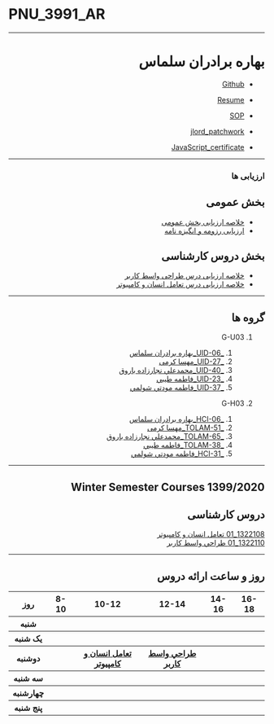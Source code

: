 # PNU_3991_AR
---------
<h1 dir=rtl>
بهاره برادران سلماس
 </h1>
<div dir=rtl>
 
- [Github](https://github.com/BaharbSalmas/)

- [Resume](https://baharbsalmas.github.io/)

- [SOP](https://baharbsalmas.github.io/SOP/)

- [jlord_patchwork](https://github.com/BaharbSalmas/PNU_3991_AR/blob/main/Screenshot%20(52).jpg)

- [JavaScript_certificate](https://github.com/BaharbSalmas/PNU_3991_AR/blob/main/JavaScript_certificate/cert-1024-20267960%20(1).jpg)

------------------
### ارزیابی ها

##  بخش عمومی
- [خلاصه ارزیابی بخش عمومی](https://github.com/BaharbSalmas/PNU_3991_AR/blob/main/General/jpg2pdf.pdf)
- [ارزیابی رزومه و انگیزه نامه](https://github.com/BaharbSalmas/PNU_3991_AR/blob/main/General/jpg2pdf%20(1).pdf)
##  بخش دروس کارشناسی
- [خلاصه ارزیابی درس طراحی واسط کاربر](https://github.com/BaharbSalmas/PNU_3991_AR/blob/main/UserInterfaceDesign/BBS_UserInterfaceDesgin_CheckList_AR_3991.pdf)
- [خلاصه ارزیابی درس تعامل انسان و کامپیوتر](https://github.com/BaharbSalmas/PNU_3991_AR/blob/main/HumanComputerInteraction/BBS_HumanComputerInteraction_CheckList_AR_3991.pdf)

------
## گروه ها

1. G-U03
     1. [_UID-06_بهاره برادران سلماس](https://github.com/AliRazavi-edu/PNU_3991/tree/master/_BSc/UserInterfaceDesgin/1322110_01/06_%D8%A8%D9%87%D8%A7%D8%B1%D9%87%20%D8%A8%D8%B1%D8%A7%D8%AF%D8%B1%D8%A7%D9%86%20%D8%B3%D9%84%D9%85%D8%A7%D8%B3)    
    1. [_UID-27_مهسا کرمی](https://github.com/AliRazavi-edu/PNU_3991/tree/master/_BSc/UserInterfaceDesgin/1322110_01/28_%D9%85%D9%87%D8%B3%D8%A7%20%D9%83%D8%B1%D9%85%D9%8A)    
    1. [_UID-40_محمدعلي نجارزاده باروق](https://github.com/AliRazavi-edu/PNU_3991/tree/master/_BSc/UserInterfaceDesgin/1322110_01/41_%D9%85%D8%AD%D9%85%D8%AF%D8%B9%D9%84%D9%8A%20%D9%86%D8%AC%D8%A7%D8%B1%D8%B2%D8%A7%D8%AF%D9%87%20%D8%A8%D8%A7%D8%B1%D9%88%D9%82)    
    1. [_UID-23_فاطمه طيبي](https://github.com/AliRazavi-edu/PNU_3991/tree/master/_BSc/UserInterfaceDesgin/1322110_01/24_%D9%81%D8%A7%D8%B7%D9%85%D9%87%20%D8%B7%D9%8A%D8%A8%D9%8A)
    1. [_UID-37_فاطمه مودتي شولمي](https://github.com/AliRazavi-edu/PNU_3991/tree/master/_BSc/UserInterfaceDesgin/1322110_01/38_%D9%81%D8%A7%D8%B7%D9%85%D9%87%20%D9%85%D9%88%D8%AF%D8%AA%D9%8A%20%D8%B4%D9%88%D9%84%D9%85%D9%8A)
 
 


 2. G-H03
      1. [_HCI-06_بهاره برادران سلماس](https://github.com/AliRazavi-edu/PNU_3991/tree/master/_BSc/HumanComputerInteraction/1322108_01/06_%D8%A8%D9%87%D8%A7%D8%B1%D9%87%20%D8%A8%D8%B1%D8%A7%D8%AF%D8%B1%D8%A7%D9%86%20%D8%B3%D9%84%D9%85%D8%A7%D8%B3)    
    1. [_TOLAM-51_مهسا کرمی](https://github.com/AliRazavi-edu/PNU_3991/tree/master/_BSc/Theory-of-Languages-and-Machines/_1115157_01/51_%D9%85%D9%87%D8%B3%D8%A7%20%D9%83%D8%B1%D9%85%D9%8A)    
    1. [_TOLAM-65_محمدعلي نجارزاده باروق](https://github.com/AliRazavi-edu/PNU_3991/tree/master/_BSc/Theory-of-Languages-and-Machines/_1115157_01/65_%D9%85%D8%AD%D9%85%D8%AF%D8%B9%D9%84%D9%8A%20%D9%86%D8%AC%D8%A7%D8%B1%D8%B2%D8%A7%D8%AF%D9%87%20%D8%A8%D8%A7%D8%B1%D9%88%D9%82)    
    1. [_TOLAM-38_فاطمه طيبي](https://github.com/AliRazavi-edu/PNU_3991/tree/master/_BSc/Theory-of-Languages-and-Machines/_1115157_01/38_%D9%81%D8%A7%D8%B7%D9%85%D9%87%20%D8%B7%D9%8A%D8%A8%D9%8A)
    1. [_HCI-31_فاطمه مودتي شولمي](https://github.com/AliRazavi-edu/PNU_3991/tree/master/_BSc/HumanComputerInteraction/1322108_01/31_%D9%81%D8%A7%D8%B7%D9%85%D9%87%20%D9%85%D9%88%D8%AF%D8%AA%D9%8A%20%D8%B4%D9%88%D9%84%D9%85%D9%8A)  
------------------
## Winter Semester Courses 1399/2020

## دروس کارشناسی

[1322108_01 تعامل انسان و كامپيوتر ](https://github.com/BaharbSalmas/PNU_3991_AR/tree/main/HumanComputerInteraction)
<br>
[1322110_01 طراحي واسط كاربر ](https://github.com/BaharbSalmas/PNU_3991_AR/tree/main/UserInterfaceDesign)

--------------
## روز و ساعت ارائه دروس

<table style="width:100% ">
  <tr>
    <th >16-18</th>
    <th >14-16</th>
    <th >12-14</th>
    <th>10-12</th>
    <th>8-10</th>
    <th>روز</th>
  </tr>
  <tr>
    <th ></th>
    <th ></th>
    <th ></th>
    <th></th>
    <th></th>
    <th>شنبه</th>
  </tr>
   <tr>
    <th ></th>
    <th ></th>
    <th></th>
    <th></th>
    <th ></th>
    <th>یک شنبه</th>
  </tr>
   <tr>
    <th ></th>
    <th ></th>
    <th ><a  href="https://github.com/AliRazavi-edu/PNU_3991/tree/master/_MSc/SoftwareArchitecture">طراحي واسط كاربر</a></th>
    <th><a  href="https://github.com/AliRazavi-edu/PNU_3991/tree/master/_MSc/SoftwareDevelopmentMethodologies">تعامل انسان و كامپيوتر</a></th>
    <th ></th>   
    <th>دوشنبه</th>
  </tr>
   <tr>
    <th ></th>
    <th ></th>
    <th></th>
    <th></th>
    <th ></th>
    <th>سه شنبه</th>
  </tr>
   <tr>
    <th ></th>
    <th ></th>
    <th></th>
    <th></th>
     <th ></th>
    <th>چهارشنبه</th>
  </tr>
   <tr>
    <th ></th>
     <th ></th>
     <th ></th>
     <th></th>
    <th></th>
    <th>پنج شنبه</th>
  </tr>
</table>
</div>
